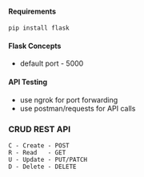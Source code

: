 #### Requirements
`pip install flask`

#### Flask Concepts
- default port - 5000

#### API Testing
- use ngrok for port forwarding
- use postman/requests for API calls


### CRUD REST API

    C - Create - POST
    R - Read   - GET
    U - Update - PUT/PATCH
    D - Delete - DELETE